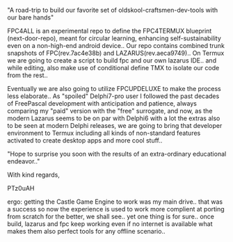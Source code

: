 "A road-trip to build our favorite set of oldskool-craftsmen-dev-tools with our bare hands"

 FPC4ALL is an experimental repo to define the FPC4TERMUX blueprint (next-door-repo), meant
 for circular learning, enhancing self-sustainability even on a non-high-end android device..
 Our repo contains combined trunk snapshots of FPC(rev.7ac4e38b) and LAZARUS(rev.aeca9749)..
 On Termux we are going to create a script to build fpc and our own lazarus IDE.. and while
 editing, also make use of conditional define TMX to isolate our code from the rest..
 
 Eventually we are also going to utilize FPCUPDELUXE to make the process less elaborate..
 As "spoiled" Delphi7-pro user I followed the past decades of FreePascal development with
 anticipation and patience, always comparing my "paid" version with the "free" surrogate, and
 now, as the modern Lazarus seems to be on par with Delphi6 with a lot the extras also to be seen
 at modern Delphi releases, we are going to bring that developer environment to Termux including
 all kinds of non-standard features activated to create desktop apps and more cool stuff..

"Hope to surprise you soon with the results of an extra-ordinary educational endeavor.."

With kind regards,

PTz0uAH

ergo: getting the Castle Game Engine to work was my main drive.. that was a success so
now the experience is used to work more complient at porting from scratch for the better,
we shall see.. yet one thing is for sure.. once build, lazarus and fpc keep working even
if no internet is available what makes them also perfect tools for any offline scenario..

